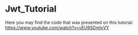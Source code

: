 # Jwt_Tutorial

Here you may find the code that was presented on this tutorial: https://www.youtube.com/watch?v=vEU9SDmIvVY 
